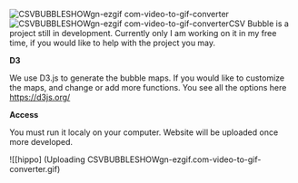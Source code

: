 ![CSVBUBBLESHOWgn-ezgif com-video-to-gif-converter](https://github.com/user-attachments/assets/814f0c2a-d942-4ee6-ac76-700cbe99022b)![CSVBUBBLESHOWgn-ezgif com-video-to-gif-converter](https://github.com/user-attachments/assets/a09f487d-7266-4755-93d4-ec5fb60779a3)CSV Bubble is a project still in development. Currently only I am working on it in my free time, if you would like to help with the project you may.

**D3**

We use D3.js to generate the bubble maps. If you would like to customize the maps, and change or add more functions. You see all the options here https://d3js.org/

**Access** 

You must run it localy on your computer. Website will be uploaded once more developed.

![[hippo] (Uploading CSVBUBBLESHOWgn-ezgif.com-video-to-gif-converter.gif)
